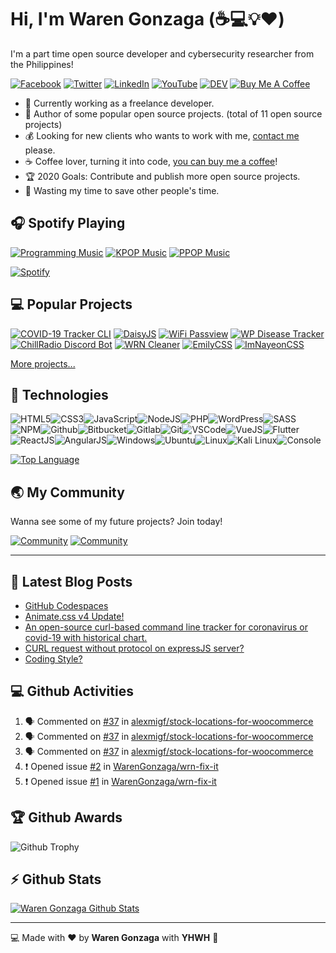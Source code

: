# Hi, I'm Waren Gonzaga (:coffee::computer::bulb::heart:)

I'm a part time open source developer and cybersecurity researcher from the Philippines!

[![Facebook](https://img.shields.io/badge/facebook-%231877F2.svg?&style=for-the-badge&logo=facebook&logoColor=white)](https://facebook.com/warengonzagaofficial) [![Twitter](https://img.shields.io/badge/twitter-%231DA1F2.svg?&style=for-the-badge&logo=twitter&logoColor=white)](https://twitter.com/warengonzaga) [![LinkedIn](https://img.shields.io/badge/linkedin-%230077B5.svg?&style=for-the-badge&logo=linkedin&logoColor=white)](https://linkedin.com/in/warengonzagaofficial) [![YouTube](https://img.shields.io/badge/youtube-%23FF0000.svg?&style=for-the-badge&logo=youtube&logoColor=white)](https://youtube.com/warengonzaga) [![DEV](https://img.shields.io/badge/DEV-%23000000.svg?&style=for-the-badge&logo=dev.to&logoColor=white)](https://dev.to/warengonzaga) [![Buy Me A Coffee](https://img.shields.io/badge/buy%20me%20a%20coffee-%23ff813f.svg?&style=for-the-badge&logo=buy-me-a-coffee&logoColor=white)](https://buymeacoff.ee/warengonzaga)

- :muscle: Currently working as a freelance developer.
- :gift_heart: Author of some popular open source projects. (total of 11 open source projects)
- :moneybag: Looking for new clients who wants to work with me, [contact me](mailto:business@warengonzaga.co) please.
- :coffee: Coffee lover, turning it into code, [you can buy me a coffee](https://buymeacoff.ee/warengonzaga)!
- :trophy: 2020 Goals: Contribute and publish more open source projects.
- :dart: Wasting my time to save other people's time.

## :headphones: Spotify Playing

[![Programming Music](https://img.shields.io/badge/Programming%20Music-%231DB954.svg?&style=for-the-badge&logo=spotify&logoColor=white)](https://open.spotify.com/playlist/1FWq5Cu05LmtSHgFEXRnZO?si=FozGJF9nRXq2wTv_JpN2wQ) [![KPOP Music](https://img.shields.io/badge/KPOP%20Music-%231DB954.svg?&style=for-the-badge&logo=spotify&logoColor=white)](https://open.spotify.com/playlist/2DFExFNWYOwQMZy6wUeCxX?si=s1Ndgj8hTg-r8zLlvRgv1Q) [![PPOP Music](https://img.shields.io/badge/PPOP%20Music-%231DB954.svg?&style=for-the-badge&logo=spotify&logoColor=white)](https://open.spotify.com/playlist/58bZKfJFpUl2CwWET1QJ3X?si=259YV8_VRS-IKHsFZMmPTQ)

[![Spotify](https://readme-spotify.warengonzaga.com/api/spotify)](https://open.spotify.com/user/vmt7lpqdatuelp2chw7ur2p2l)

## :computer: Popular Projects

[![COVID-19 Tracker CLI](https://readme-stats.warengonzaga.com/api/pin/?username=trackercli&repo=covid19-tracker-cli)](https://github.com/trackercli/covid19-tracker-cli) [![DaisyJS](https://readme-stats.warengonzaga.com/api/pin/?username=warengonzaga&repo=daisy.js)](https://github.com/warengonzaga/daisy.js)<!-- 1st Line -->
[![WiFi Passview](https://readme-stats.warengonzaga.com/api/pin/?username=warengonzaga&repo=wifi-passview)](https://github.com/warengonzaga/wifi-passview) [![WP Disease Tracker](https://readme-stats.warengonzaga.com/api/pin/?username=warengonzaga&repo=wp-disease-tracker)](https://github.com/warengonzaga/wp-disease-tracker)<!-- 2nd Line -->
[![ChillRadio Discord Bot](https://readme-stats.warengonzaga.com/api/pin/?username=warengonzaga&repo=chillradio-discord-bot)](https://github.com/warengonzaga/chillradio-discord-bot) [![WRN Cleaner](https://readme-stats.warengonzaga.com/api/pin/?username=warengonzaga&repo=wrn-cleaner)](https://github.com/warengonzaga/wrn-cleaner)<!-- 3rd Line -->
[![EmilyCSS](https://readme-stats.warengonzaga.com/api/pin/?username=warengonzaga&repo=emily.css)](https://github.com/warengonzaga/emily.css) [![ImNayeonCSS](https://readme-stats.warengonzaga.com/api/pin/?username=warengonzaga&repo=imnayeon.css)](https://github.com/warengonzaga/imnayeon.css)<!-- 4th Line -->

[More projects...](https://github.com/warengonzaga/?tab=repositories)

## :wrench: Technologies

![HTML5](https://img.icons8.com/color/30/html-5.png)![CSS3](https://img.icons8.com/color/30/css3.png)![JavaScript](https://img.icons8.com/color/30/javascript.png)![NodeJS](https://img.icons8.com/color/30/nodejs.png)![PHP](https://img.icons8.com/color/30/php.png)![WordPress](https://img.icons8.com/color/30/wordpress.png)![SASS](https://img.icons8.com/color/30/sass.png)![NPM](https://img.icons8.com/color/30/npm.png)![Github](https://img.icons8.com/material-outlined/30/github.png)![Bitbucket](https://img.icons8.com/color/30/bitbucket.png)![Gitlab](https://img.icons8.com/color/30/gitlab.png)![Git](https://img.icons8.com/color/30/git.png)![VSCode](https://img.icons8.com/color/30/visual-studio-code-2019.png)![VueJS](https://img.icons8.com/color/30/vue-js.png)![Flutter](https://img.icons8.com/color/30/flutter.png)![ReactJS](https://img.icons8.com/color/30/react-native.png)![AngularJS](https://img.icons8.com/color/30/angularjs.png)![Windows](https://img.icons8.com/color/30/windows-10.png)![Ubuntu](https://img.icons8.com/color/30/ubuntu--v1.png)![Linux](https://img.icons8.com/color/30/linux.png)![Kali Linux](https://img.icons8.com/color/30/kali-linux.png)![Console](https://img.icons8.com/color/30/console.png)

[![Top Language](https://readme-stats.warengonzaga.com/api/top-langs?username=warengonzaga&layout=compact)](https://github.com/warengonzaga/github-readme-stats)

## :earth_asia: My Community

Wanna see some of my future projects? Join today!

[![Community](https://discordapp.com/api/guilds/659684980137656340/widget.png?style=banner2)](https://discord.io/warengonzaga)
[![Community](https://discordapp.com/api/guilds/694612151444439081/widget.png?style=banner2)](https://discord.io/trackercli)

---

## :newspaper: Latest Blog Posts

<!-- BLOG-POST-LIST:START -->
- [GitHub Codespaces](https://dev.to/warengonzaga/github-codespaces-1i8k)
- [Animate.css v4 Update!](https://dev.to/warengonzaga/animate-css-v4-update-18m8)
- [An open-source curl-based command line tracker for coronavirus or covid-19 with historical chart.](https://dev.to/warengonzaga/an-open-source-curl-based-command-line-tracker-for-coronavirus-or-covid-19-with-historical-chart-3op9)
- [CURL request without protocol on expressJS server?](https://dev.to/warengonzaga/curl-request-without-protocol-on-expressjs-server-32op)
- [Coding Style?](https://dev.to/warengonzaga/coding-style-3p36)
<!-- BLOG-POST-LIST:END -->

## :computer: Github Activities

<!--START_SECTION:activity-->
1. 🗣 Commented on [#37](https://github.com/alexmigf/stock-locations-for-woocommerce/issues/37) in [alexmigf/stock-locations-for-woocommerce](https://github.com/alexmigf/stock-locations-for-woocommerce)
2. 🗣 Commented on [#37](https://github.com/alexmigf/stock-locations-for-woocommerce/issues/37) in [alexmigf/stock-locations-for-woocommerce](https://github.com/alexmigf/stock-locations-for-woocommerce)
3. 🗣 Commented on [#37](https://github.com/alexmigf/stock-locations-for-woocommerce/issues/37) in [alexmigf/stock-locations-for-woocommerce](https://github.com/alexmigf/stock-locations-for-woocommerce)
4. ❗️ Opened issue [#2](https://github.com/WarenGonzaga/wrn-fix-it/issues/2) in [WarenGonzaga/wrn-fix-it](https://github.com/WarenGonzaga/wrn-fix-it)
5. ❗️ Opened issue [#1](https://github.com/WarenGonzaga/wrn-fix-it/issues/1) in [WarenGonzaga/wrn-fix-it](https://github.com/WarenGonzaga/wrn-fix-it)
<!--END_SECTION:activity-->

## :trophy: Github Awards

![Github Trophy](https://github-profile-trophy.vercel.app/?username=warengonzaga)

## :zap: Github Stats

[![Waren Gonzaga Github Stats](https://readme-stats.warengonzaga.com/api?username=warengonzaga&show_icons=true&count_private=true)](https://github.com/warengonzaga/github-readme-stats)

---

:computer: Made with :heart: by **Waren Gonzaga** with **YHWH** :pray:

[personal website]: https://warengonzaga.com
[business website]: https://warengonzaga.co
[facebook]: https://facebook.com/warengonzagaofficial
[twitter]: https://twitter.com/warengonzaga
[instagram]: https://instagram.com/warengonzagaofficial
[youtube]: https://youtube.com/warengonzaga

